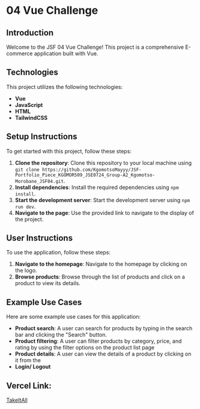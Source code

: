# 04 Vue Challenge

## Introduction
Welcome to the JSF 04 Vue Challenge! This project is a comprehensive E-commerce application built with Vue.

## Technologies
This project utilizes the following technologies:

* **Vue**
* **JavaScript**
* **HTML**
* **TailwindCSS**

## Setup Instructions
To get started with this project, follow these steps:

1. **Clone the repository**: Clone this repository to your local machine using `git clone https://github.com/KgomotsoMayyy/JSF-Portfolio_Piece_KGOMOR509_JSE0724_Group-A2_Kgomotso-Morobane_JSF04.git`.
2. **Install dependencies**: Install the required dependencies using `npm install`.
3. **Start the development server**: Start the development server using `npm run dev`.
4. **Navigate to the page**: Use the provided link to navigate to the display of the project.

## User Instructions
To use the application, follow these steps:

1. **Navigate to the homepage**: Navigate to the homepage by clicking on the logo.
2. **Browse products**: Browse through the list of products and click on a product to view its details.

## Example Use Cases
Here are some example use cases for this application:

* **Product search**: A user can search for products by typing in the search bar and clicking the "Search" button.
* **Product filtering**: A user can filter products by category, price, and rating by using the filter options on the product list page
* **Product details**: A user can view the details of a product by clicking on it from the
* **Login/ Logout**

## Vercel Link:
[TakeItAll](https://module-4-kgomor-509-bcl-2401-group-a2-kgomotso-morobane-jsf-03.vercel.app/)


